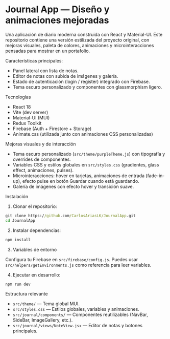 # Journal App — Diseño y animaciones mejoradas

Una aplicación de diario moderna construida con React y Material-UI. Este repositorio contiene una versión estilizada del proyecto original, con mejoras visuales, paleta de colores, animaciones y microinteracciones pensadas para mostrar en un portafolio.

Características principales:
- Panel lateral con lista de notas.
- Editor de notas con subida de imágenes y galería.
- Estado de autenticación (login / register) integrado con Firebase.
- Tema oscuro personalizado y componentes con glassmorphism ligero.

Tecnologías
- React 18
- Vite (dev server)
- Material-UI (MUI)
- Redux Toolkit
- Firebase (Auth + Firestore + Storage)
- Animate.css (utilizada junto con animaciones CSS personalizadas)

Mejoras visuales y de interacción
- Tema oscuro personalizado (`src/theme/purpleTheme.js`) con tipografía y overrides de componentes.
- Variables CSS y estilos globales en `src/styles.css` (gradientes, glass effect, animaciones, pulses).
- Microinteracciones: hover en tarjetas, animaciones de entrada (fade-in-up), efecto pulse en botón Guardar cuando está guardando.
- Galería de imágenes con efecto hover y transición suave.

Instalación

1. Clonar el repositorio:

```cmd
git clone https://github.com/CarlosAriasLK/JournalApp.git
cd JournalApp
```

2. Instalar dependencias:

```cmd
npm install
```

3. Variables de entorno

Configura tu Firebase en `src/firebase/config.js`. Puedes usar `src/helpers/getEnvironments.js` como referencia para leer variables.

4. Ejecutar en desarrollo:

```cmd
npm run dev
```

Estructura relevante
- `src/theme/` — Tema global MUI.
- `src/styles.css` — Estilos globales, variables y animaciones.
- `src/journal/components/` — Componentes reutilizables (NavBar, SideBar, ImageGallery, etc.).
- `src/journal/views/NoteView.jsx` — Editor de notas y botones principales.

